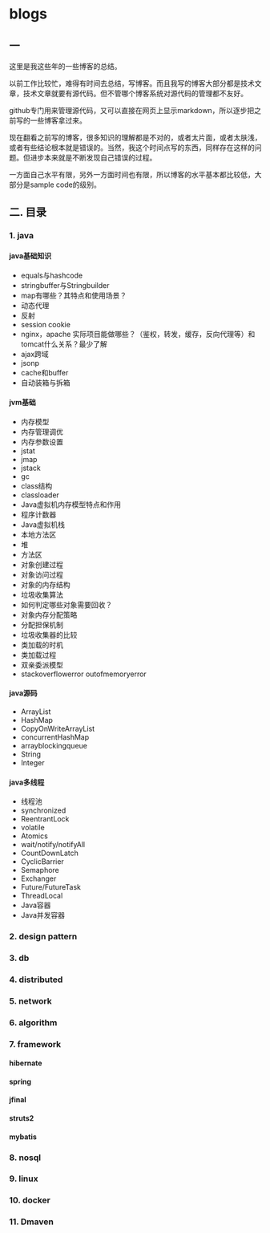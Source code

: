 # blogs


## 一

这里是我这些年的一些博客的总结。

以前工作比较忙，难得有时间去总结，写博客。而且我写的博客大部分都是技术文章，技术文章就要有源代码。但不管哪个博客系统对源代码的管理都不友好。

github专门用来管理源代码，又可以直接在网页上显示markdown，所以逐步把之前写的一些博客拿过来。

现在翻看之前写的博客，很多知识的理解都是不对的，或者太片面，或者太肤浅，或者有些结论根本就是错误的。当然，我这个时间点写的东西，同样存在这样的问题。但进步本来就是不断发现自己错误的过程。

一方面自己水平有限，另外一方面时间也有限，所以博客的水平基本都比较低，大部分是sample code的级别。

## 二. 目录


### 1. java

#### java基础知识

  - equals与hashcode
  - stringbuffer与Stringbuilder
  - map有哪些？其特点和使用场景？
  - 动态代理
  - 反射
  - session  cookie
  - nginx，apache 实际项目能做哪些？（鉴权，转发，缓存，反向代理等）和tomcat什么关系？最少了解
  - ajax跨域
  - jsonp
  - cache和buffer
  - 自动装箱与拆箱

#### jvm基础

  - 内存模型
  - 内存管理调优
  - 内存参数设置
  - jstat
  - jmap
  - jstack
  - gc
  - class结构
  - classloader
  - Java虚拟机内存模型特点和作用
  - 程序计数器
  - Java虚拟机栈
  - 本地方法区
  - 堆
  - 方法区
  - 对象创建过程
  - 对象访问过程
  - 对象的内存结构
  - 垃圾收集算法
  - 如何判定哪些对象需要回收？
  - 对象内存分配策略
  - 分配担保机制
  - 垃圾收集器的比较
  - 类加载的时机
  - 类加载过程
  - 双亲委派模型
  - stackoverflowerror outofmemoryerror

#### java源码

  - ArrayList
  - HashMap
  - CopyOnWriteArrayList
  - concurrentHashMap
  - arrayblockingqueue
  - String
  - Integer

#### java多线程

  - 线程池
  - synchronized
  - ReentrantLock
  - volatile
  - Atomics
  - wait/notify/notifyAll
  - CountDownLatch
  - CyclicBarrier
  - Semaphore
  - Exchanger
  - Future/FutureTask
  - ThreadLocal
  - Java容器
  - Java并发容器

### 2. design pattern

### 3. db

### 4. distributed

### 5. network

### 6. algorithm

### 7. framework

#### hibernate

#### spring

#### jfinal

#### struts2

#### mybatis

### 8. nosql

### 9. linux

### 10. docker

### 11. Dmaven
